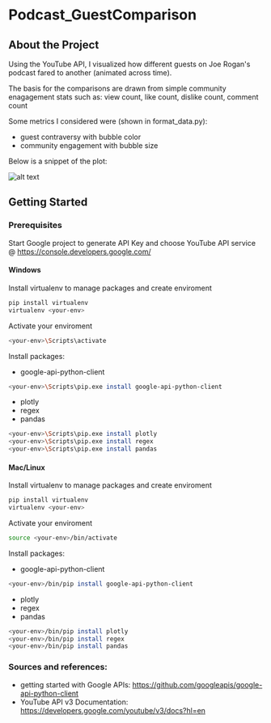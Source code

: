 # Podcast_GuestComparison

## About the Project
Using the YouTube API, I visualized how different guests on Joe Rogan's podcast fared to another (animated across time). 

The basis for the comparisons are drawn from simple community enagagement stats such as: view count, like count, dislike count, comment count


Some metrics I considered were (shown in format_data.py):
* guest contraversy with bubble color
* community engagement with bubble size  

Below is a snippet of the plot:

![alt text](https://github.com/danieljbae/Podcast_GuestComparison/blob/main/demo_ss.PNG)


## Getting Started 

### Prerequisites
Start Google project to generate API Key and choose YouTube API service @ https://console.developers.google.com/

#### Windows
Install virtualenv to manage packages and create enviroment
```sh
pip install virtualenv
virtualenv <your-env>
```
Activate your enviroment
```sh
<your-env>\Scripts\activate
```
Install packages:
* google-api-python-client
```sh
<your-env>\Scripts\pip.exe install google-api-python-client
```
* plotly
* regex
* pandas
```sh
<your-env>\Scripts\pip.exe install plotly
<your-env>\Scripts\pip.exe install regex
<your-env>\Scripts\pip.exe install pandas
```
#### Mac/Linux
Install virtualenv to manage packages and create enviroment
```sh
pip install virtualenv
virtualenv <your-env>
```
Activate your enviroment
```sh
source <your-env>/bin/activate
```
Install packages:
* google-api-python-client
```sh
<your-env>/bin/pip install google-api-python-client
```
* plotly
* regex
* pandas
```sh
<your-env>/bin/pip install plotly
<your-env>/bin/pip install regex
<your-env>/bin/pip install pandas
```
### Sources and references:
* getting started with Google APIs: https://github.com/googleapis/google-api-python-client
* YouTube API v3 Documentation: https://developers.google.com/youtube/v3/docs?hl=en

